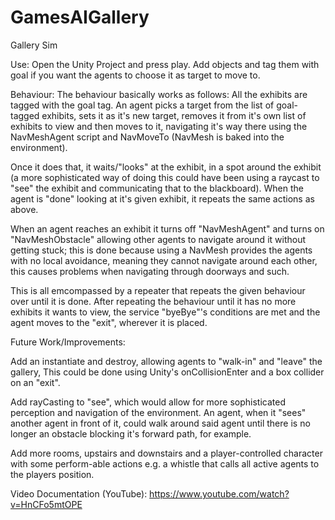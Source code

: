 # GamesAIGallery
Gallery Sim

Use: Open the Unity Project and press play. Add objects and tag them with goal if you want the agents to choose it as target to move to.

Behaviour: The behaviour basically works as follows: All the exhibits are tagged with the goal tag. An agent picks a target from the list of goal-tagged exhibits, sets it as it's new target, removes it from it's own list of exhibits to view and then moves to it, navigating it's way there using the NavMeshAgent script and NavMoveTo (NavMesh is baked into the environment). 

Once it does that, it waits/"looks" at the exhibit, in a spot around the exhibit (a more sophisticated way of doing this could have been using a raycast to "see" the exhibit and communicating that to the blackboard). When the agent is "done" looking at it's given exhibit, it repeats the same actions as above.

When an agent reaches an exhibit it turns off "NavMeshAgent" and turns on "NavMeshObstacle" allowing other agents to navigate around it without getting stuck; this is done because using a NavMesh provides the agents with no local avoidance, meaning they cannot navigate around each other, this causes problems when navigating through doorways and such. 

This is all emcompassed by a repeater that repeats the given behaviour over until it is done. After repeating the behaviour until it has no more exhibits it wants to view, the service "byeBye"'s conditions are met and the agent moves to the "exit", wherever it is placed.

Future Work/Improvements:

Add an instantiate and destroy, allowing agents to "walk-in" and "leave" the gallery, This could be done using Unity's onCollisionEnter and a box collider on an "exit".

Add rayCasting to "see", which would allow for more sophisticated perception and navigation of the environment. An agent, when it "sees" another agent in front of it, could walk around said agent until there is no longer an obstacle blocking it's forward path, for example.

Add more rooms, upstairs and downstairs and a player-controlled character with some perform-able actions e.g. a whistle that calls all active agents to the players position.

Video Documentation (YouTube): https://www.youtube.com/watch?v=HnCFo5mtOPE
